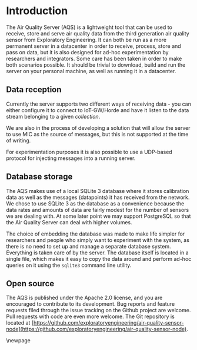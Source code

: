 # Introduction

The Air Quality Server (AQS) is a lightweight tool that can be used to
receive, store and serve air quality data from the third generation
air quality sensor from Exploratory Engineering.  It can both be run
as a more permanent server in a datacenter in order to receive,
process, store and pass on data, but it is also designed for ad-hoc
experimentation by researchers and integrators.  Some care has been
taken in order to make both scenarios possible.  It should be trivial
to download, build and run the server on your personal machine, as
well as running it in a datacenter.

## Data reception

Currently the server supports two different ways of receiving data -
you can either configure it to connect to IoT-GW/Horde and have it
listen to the data stream belonging to a given *collection*.

We are also in the process of developing a solution that will allow
the server to use MIC as the source of messages, but this is not
supported at the time of writing.

For experimentation purposes it is also possible to use a UDP-based
protocol for injecting messages into a running server.

## Database storage

The AQS makes use of a local SQLite 3 database where it stores
calibration data as well as the messages (datapoints) it has received
from the network.  We chose to use SQLite 3 as the database as a
convenience because the data rates and amounts of data are fairly
modest for the number of sensors we are dealing with.  At some later
point we may support PostgreSQL so that the Air Quality Server can
deal with higher volumes.

The choice of embedding the database was made to make life simpler for
researchers and people who simply want to experiment with the system,
as there is no need to set up and manage a separate database system.
Everything is taken care of by the server.  The database itself is
located in a single file, which makes it easy to copy the data around
and perform ad-hoc queries on it using the `sqlite3` command line
utility.

## Open source

The AQS is published under the Apache 2.0 license, and you are
encouraged to contribute to its development.  Bug reports and feature
requests filed through the issue tracking on the Github project are
welcome.  Pull requests with code are even more welcome. The Git repository is located at
[https://github.com/exploratoryengineering/air-quality-sensor-node](https://github.com/exploratoryengineering/air-quality-sensor-node).

\newpage
